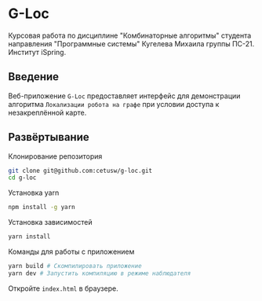 # G-Loc
Курсовая работа по дисциплине "Комбинаторные алгоритмы" студента направления "Программные системы" Кугелева Михаила группы ПС-21.<br>
Институт iSpring.

## Введение

Веб-приложение `G-Loc` предоставляет интерфейс для демонстрации алгоритма `Локализации робота на графе` при условии доступа к незакреплённой карте.

## Развёртывание

Клонирование репозитория
```bash
git clone git@github.com:cetusw/g-loc.git
cd g-loc
```

Установка yarn
```bash
npm install -g yarn
```

Установка зависимостей
```bash
yarn install
```

Команды для работы с приложением
```bash
yarn build # Скомпилировать приложение
yarn dev # Запустить компиляцию в режиме наблюдателя
```

Откройте `index.html` в браузере.


